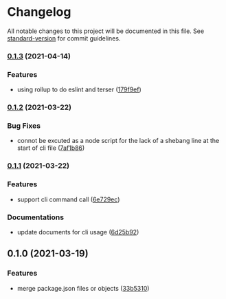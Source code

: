 # Changelog

All notable changes to this project will be documented in this file. See [standard-version](https://github.com/conventional-changelog/standard-version) for commit guidelines.

### [0.1.3](https://github.com/zppack/merge-packages/compare/v0.1.2...v0.1.3) (2021-04-14)


### Features

* using rollup to do eslint and terser ([179f9ef](https://github.com/zppack/merge-packages/commit/179f9efa849ef71303d7861c25d9c3e0665706ae))

### [0.1.2](https://github.com/zppack/merge-packages/compare/v0.1.1...v0.1.2) (2021-03-22)


### Bug Fixes

* connot be excuted as a node script for the lack of a shebang line at the start of cli file ([7af1b86](https://github.com/zppack/merge-packages/commit/7af1b86e0f0549a439692a911031bcc4a458a739))

### [0.1.1](https://github.com/zppack/merge-packages/compare/v0.1.0...v0.1.1) (2021-03-22)


### Features

* support cli command call ([6e729ec](https://github.com/zppack/merge-packages/commit/6e729ec2a674549f20acc2aa4e5ad2178c0d2e29))


### Documentations

* update documents for cli usage ([6d25b92](https://github.com/zppack/merge-packages/commit/6d25b9252b2bc719f103b108b17ae9a4a51efe0d))

## 0.1.0 (2021-03-19)


### Features

* merge package.json files or objects ([33b5310](https://github.com/zppack/merge-packages/commit/33b53100fd49662ac0afd15d36ae1de82c353427))
